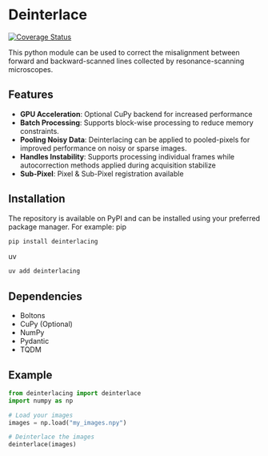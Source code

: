 # Deinterlace
[![Coverage Status](https://coveralls.io/repos/github/darikoneil/deinterlacing/badge.svg?branch=main)](https://coveralls.io/github/darikoneil/deinterlacing?branch=main)


This python module can be used to correct the misalignment between forward and 
backward-scanned lines collected by resonance-scanning microscopes.

## Features
- **GPU Acceleration**: Optional CuPy backend for increased performance
- **Batch Processing**: Supports block-wise processing to reduce memory constraints.
- **Pooling Noisy Data**: Deinterlacing can be applied to pooled-pixels for improved performance on noisy or sparse images.
- **Handles Instability**: Supports processing individual frames while autocorrection 
  methods applied during acquisition stabilize
- **Sub-Pixel**: Pixel & Sub-Pixel registration available

## Installation
The repository is available on PyPI and can be installed using your
preferred package manager. For example:
pip
```bash
pip install deinterlacing
```
uv
```bash
uv add deinterlacing
```

## Dependencies
- Boltons
- CuPy  (Optional)
- NumPy
- Pydantic
- TQDM

## Example
```python
from deinterlacing import deinterlace
import numpy as np

# Load your images
images = np.load("my_images.npy")

# Deinterlace the images
deinterlace(images)
```
